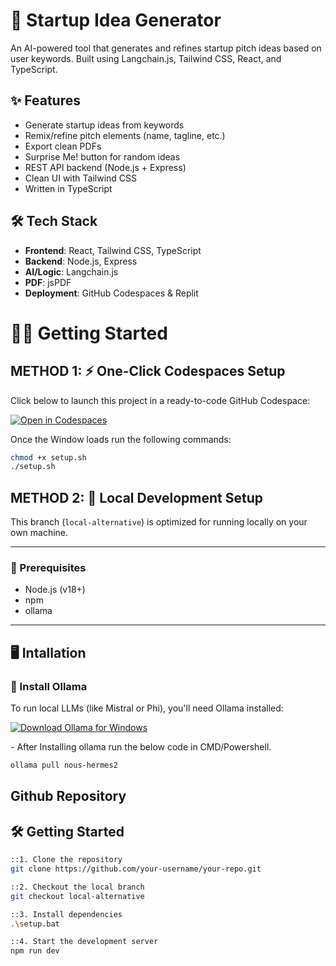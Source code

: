 # 🚀 Startup Idea Generator

An AI-powered tool that generates and refines startup pitch ideas based on user keywords. Built using Langchain.js, Tailwind CSS, React, and TypeScript.

## ✨ Features

- Generate startup ideas from keywords
- Remix/refine pitch elements (name, tagline, etc.)
- Export clean PDFs
- Surprise Me! button for random ideas
- REST API backend (Node.js + Express)
- Clean UI with Tailwind CSS
- Written in TypeScript

## 🛠 Tech Stack

- **Frontend**: React, Tailwind CSS, TypeScript
- **Backend**: Node.js, Express
- **AI/Logic**: Langchain.js
- **PDF**: jsPDF
- **Deployment**: GitHub Codespaces & Replit
#
# 🧑‍💻 Getting Started


## METHOD 1:  ⚡ One-Click Codespaces Setup

Click below to launch this project in a ready-to-code GitHub Codespace:

[![Open in Codespaces](https://github.com/codespaces/badge.svg)](https://github.com/codespaces/new?repo=Anushdcosta/startup-pitcher&ref=main)

Once the Window loads run the following commands:

```bash
chmod +x setup.sh
./setup.sh
```

## METHOD 2: 🧪 Local Development Setup

This branch (`local-alternative`) is optimized for running locally on your own machine.

---

### 🔧 Prerequisites

- Node.js (v18+)
- npm
- ollama

---

## 🖥 Intallation

### 🧰 Install Ollama

To run local LLMs (like Mistral or Phi), you'll need Ollama installed:

<p align="left">
  <a href="https://ollama.com/download/windows" target="_blank">
    <img src="https://img.shields.io/badge/Download%20Ollama-Windows-blue?style=for-the-badge&logo=windows" alt="Download Ollama for Windows">
  </a>
</p>
 - After Installing ollama run the below code in CMD/Powershell.

```bash
ollama pull nous-hermes2
```
## Github Repository

## 🛠️ Getting Started

```bash
::1. Clone the repository
git clone https://github.com/your-username/your-repo.git

::2. Checkout the local branch
git checkout local-alternative

::3. Install dependencies
.\setup.bat

::4. Start the development server
npm run dev
```
